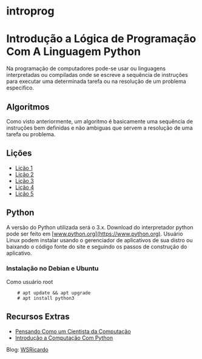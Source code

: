 # introprog

# Introdução a Lógica de Programação Com A Linguagem Python


Na programação de computadores pode-se usar ou linguagens interpretadas ou compiladas onde se escreve a sequência
de instruções para executar uma determinada tarefa ou na resolução de um problema especifico.

## Algoritmos
Como visto anteriormente, um algoritmo é basicamente uma sequência de instruções bem definidas e não ambiguas que
servem a resolução de uma tarefa ou problema.

## Lições

* [Lição 1](https://wsricardo.github.io/introprog/licao01)
* [Lição 2](https://wsricardo.github.io/introprog/licao02)
* [Lição 3](https://wsricardo.github.io/introprog/licao03)
* [Lição 4](https://wsricardo.github.io/introprog/licao04)
* [Lição 5](https://wsricardo.github.io/introprog/licao05)

## Python 

A versão do Python utilizada será o 3.x.
Download do interpretador python pode ser feito em [www.python.org](https://www.python.org). Usuário Linux podem instalar usando o gerenciador de aplicativos de sua distro ou baixando o código fonte do site e seguindo os passos de construção do aplicativo.

### Instalação no Debian e Ubuntu

Como usuário root

```
	# apt update && apt upgrade
	# apt install python3
```

## Recursos Extras

* [Pensando Como um Cientista da Computação](https://panda.ime.usp.br/pensepy/static/pensepy/index.html)
* [Introdução a Computação Com Python](https://panda.ime.usp.br/pensepy/static/pensepy/index.html)

Blog: [WSRicardo](https://wsricardo.blogspot.com)
